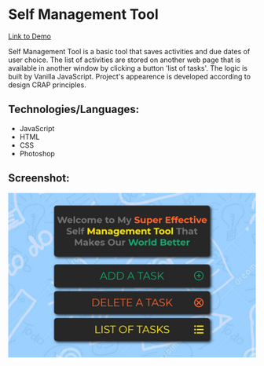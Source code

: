 # Self Management Tool

[Link to Demo](http://tool.alexandrpasko.com/)

Self Management Tool is a basic tool that saves activities and due dates of user choice. The list of activities are stored on another web page that is available in another window by clicking a button 'list of tasks'. The logic is built by Vanilla JavaScript. Project's appearence is developed according to design CRAP principles.

## Technologies/Languages:
* JavaScript
* HTML
* CSS
* Photoshop

## Screenshot:
![Screenshot of layout](screenshot.jpg)